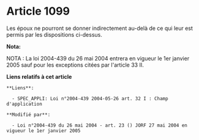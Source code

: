 # Article 1099

Les époux ne pourront se donner indirectement au-delà de ce qui leur est permis par les dispositions ci-dessus.

**Nota:**

NOTA : La loi 2004-439 du 26 mai 2004 entrera en vigueur le 1er janvier 2005 sauf pour les exceptions citées par l'article 33
II.

**Liens relatifs à cet article**

	**Liens**:

	  - SPEC_APPLI: Loi n°2004-439 2004-05-26 art. 32 I : Champ d'application

	**Modifié par**:

	  - Loi n°2004-439 du 26 mai 2004 - art. 23 () JORF 27 mai 2004 en vigueur le 1er janvier 2005
